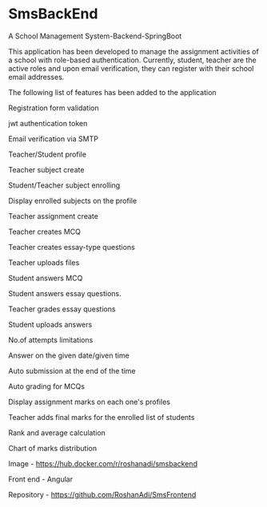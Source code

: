 # SmsBackEnd
A School Management System-Backend-SpringBoot

This application has been developed to manage the assignment activities of a school with role-based authentication. Currently, student, teacher are the active roles and upon email verification, they can register with their school email addresses.

The following list of features has been added to the application

Registration form validation

jwt authentication token

Email verification via SMTP

Teacher/Student  profile

Teacher subject create

Student/Teacher subject enrolling

Display enrolled subjects on the profile

Teacher assignment create

Teacher creates MCQ

Teacher creates essay-type questions

Teacher uploads files 

Student answers MCQ

Student answers essay questions.

Teacher grades essay questions

Student uploads answers

No.of attempts limitations

Answer on the given date/given time

Auto submission at the end of the time

Auto grading for MCQs

Display assignment marks on each one's profiles

Teacher adds final marks for the enrolled list of students

Rank and average calculation

Chart of marks distribution

Image - https://hub.docker.com/r/roshanadi/smsbackend

Front end - Angular

Repository - https://github.com/RoshanAdi/SmsFrontend
